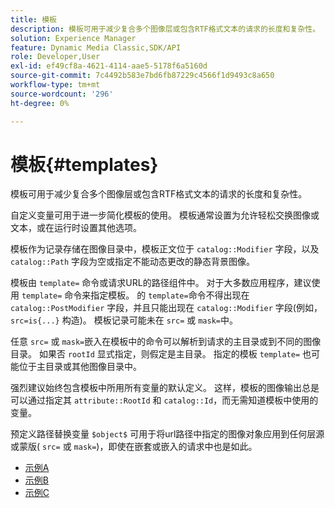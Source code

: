 ```yaml
---
title: 模板
description: 模板可用于减少复合多个图像层或包含RTF格式文本的请求的长度和复杂性。
solution: Experience Manager
feature: Dynamic Media Classic,SDK/API
role: Developer,User
exl-id: ef49cf8a-4621-4114-aae5-5178f6a5160d
source-git-commit: 7c4492b583e7bd6fb87229c4566f1d9493c8a650
workflow-type: tm+mt
source-wordcount: '296'
ht-degree: 0%

---
```


# 模板{#templates}

模板可用于减少复合多个图像层或包含RTF格式文本的请求的长度和复杂性。

自定义变量可用于进一步简化模板的使用。 模板通常设置为允许轻松交换图像或文本，或在运行时设置其他选项。

模板作为记录存储在图像目录中，模板正文位于 `catalog::Modifier` 字段，以及 `catalog::Path` 字段为空或指定不能动态更改的静态背景图像。

模板由 `template=` 命令或请求URL的路径组件中。 对于大多数应用程序，建议使用 `template=` 命令来指定模板。 的 `template=`命令不得出现在 `catalog::PostModifier` 字段，并且只能出现在 `catalog::Modifier` 字段(例如， `src=is{...}` 构造)。 模板记录可能未在 `src=` 或 `mask=`中。

任意 `src=` 或 `mask=`嵌入在模板中的命令可以解析到请求的主目录或到不同的图像目录。 如果否 `rootId` 显式指定，则假定是主目录。 指定的模板 `template=` 也可能位于主目录或其他图像目录中。

强烈建议始终包含模板中所用所有变量的默认定义。 这样，模板的图像输出总是可以通过指定其 `attribute::RootId` 和 `catalog::Id`，而无需知道模板中使用的变量。

预定义路径替换变量 `$object$` 可用于将url路径中指定的图像对象应用到任何层源或蒙版( `src=` 或 `mask=`)，即使在嵌套或嵌入的请求中也是如此。

* [示例A](r-example-a.md)
* [示例B](r-example-b.md)
* [示例C](r-example-c.md)

